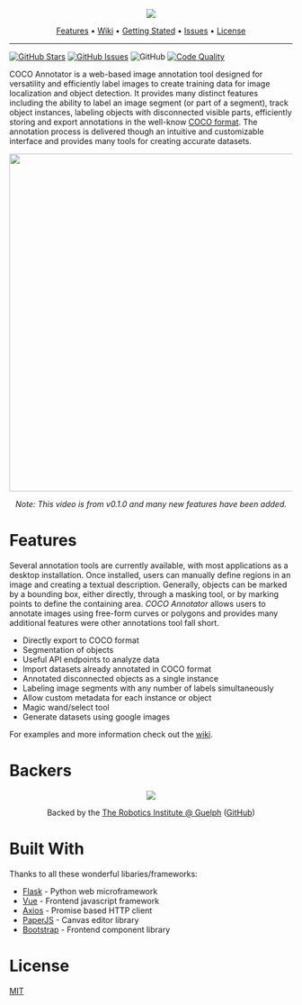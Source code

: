 <p align="center"><img src="https://i.imgur.com/AA7IdbQ.png"></p>

<p align="center">
  <a href="#features">Features</a> •
  <a href="https://github.com/jsbroks/coco-annotator/wiki">Wiki</a> •
  <a href="https://github.com/jsbroks/coco-annotator/wiki/Getting-Started">Getting Stated</a> •
  <a href="https://github.com/jsbroks/coco-annotator/issues">Issues</a> •
  <a href="#license">License</a>
</p>


---


[![GitHub Stars](https://img.shields.io/github/stars/jsbroks/coco-annotator.svg)](https://github.com/jsbroks/coco-annotator/stargazers)
[![GitHub Issues](https://img.shields.io/github/issues/jsbroks/coco-annotator.svg)](https://github.com/jsbroks/coco-annotator/issues) 
![GitHub](https://img.shields.io/github/license/mashape/apistatus.svg)
[![Code Quality](https://img.shields.io/lgtm/grade/javascript/g/jsbroks/coco-annotator.svg?label=code%20quality)](https://lgtm.com/projects/g/jsbroks/coco-annotator/context:javascript)

COCO Annotator is a web-based image annotation tool designed for versatility and efficiently label images to create training data for image localization and object detection. It provides many distinct features including the ability to label an image segment (or part of a segment), track object instances, labeling objects with disconnected visible parts, efficiently storing and export annotations in the well-know [COCO format](http://cocodataset.org/#format-data). The annotation process is delivered though an intuitive and customizable interface and provides many tools for creating accurate datasets.

<p align="center"><img width="600" src="https://i.imgur.com/m4RmjCp.gif"></p>
<p align="center"><i>Note: This video is from v0.1.0 and many new features have been added.</i></p>

# Features

Several annotation tools are currently available, with most applications as a desktop installation. Once installed, users can manually define regions in an image and creating a textual description. Generally, objects can be marked by a bounding box, either directly, through a masking tool, or by marking points to define the containing area. _COCO Annotator_ allows users to annotate images using free-form curves or polygons and provides many additional features were other annotations tool fall short.

 - Directly export to COCO format
 - Segmentation of objects
 - Useful API endpoints to analyze data
 - Import datasets already annotated in COCO format
 - Annotated disconnected objects as a single instance
 - Labeling image segments with any number of labels simultaneously
 - Allow custom metadata for each instance or object
 - Magic wand/select tool
 - Generate datasets using google images

For examples and more information check out the [wiki](https://github.com/jsbroks/coco-annotator/wiki).

# Backers

<p align="center"><a href="http://robotics.uoguelph.ca/"><img src="http://robotics.uoguelph.ca/images/banner.jpg"></p></a>
<p  align="center">Backed by the <a href="http://robotics.uoguelph.ca/">The Robotics Institute @ Guelph</a> (<a href="https://github.com/uoguelph-ri">GitHub</a>)</p>

# Built With

Thanks to all these wonderful libaries/frameworks:
 - [Flask](http://flask.pocoo.org/) - Python web microframework
 - [Vue](https://vuejs.org/) - Frontend javascript framework
 - [Axios](https://github.com/axios/axios) - Promise based HTTP client
 - [PaperJS](http://paperjs.org/) - Canvas editor library
 - [Bootstrap](https://getbootstrap.com/) - Frontend component library

# License
[MIT](https://tldrlegal.com/license/mit-license)
